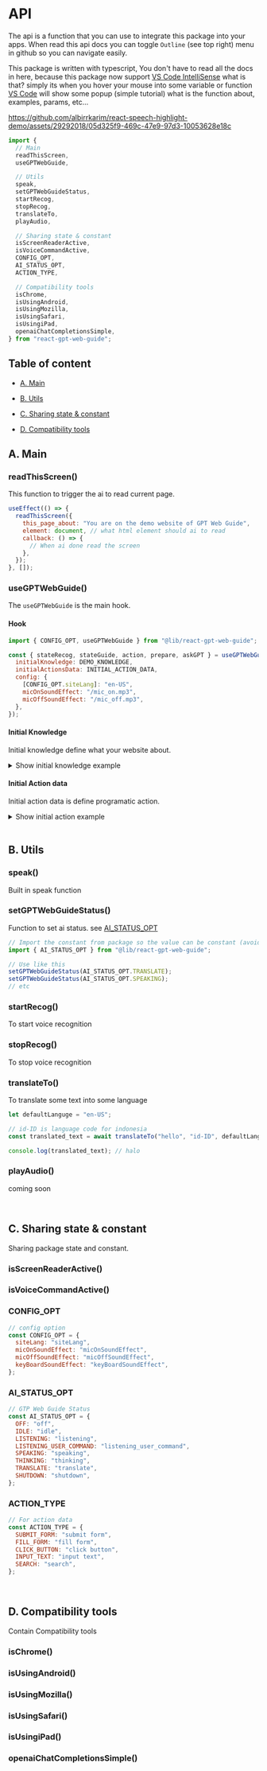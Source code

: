 # API

The api is a function that you can use to integrate this package into your apps. When read this api docs you can toggle `Outline` (see top right) menu in github so you can navigate easily.

This package is written with typescript, You don't have to read all the docs in here, because this package now support [VS Code IntelliSense](https://code.visualstudio.com/docs/editor/intellisense) what is that? simply its when you hover your mouse into some variable or function [VS Code](https://code.visualstudio.com) will show some popup (simple tutorial) what is the function about, examples, params, etc...

https://github.com/albirrkarim/react-speech-highlight-demo/assets/29292018/05d325f9-469c-47e9-97d3-10053628e18c

```js
import {
  // Main
  readThisScreen,
  useGPTWebGuide,

  // Utils
  speak,
  setGPTWebGuideStatus,
  startRecog,
  stopRecog,
  translateTo,
  playAudio,

  // Sharing state & constant
  isScreenReaderActive,
  isVoiceCommandActive,
  CONFIG_OPT,
  AI_STATUS_OPT,
  ACTION_TYPE,

  // Compatibility tools
  isChrome,
  isUsingAndroid,
  isUsingMozilla,
  isUsingSafari,
  isUsingiPad,
  openaiChatCompletionsSimple,
} from "react-gpt-web-guide";
```

## Table of content

- [A. Main](API.md#a-main)

- [B. Utils](API.md#b-utils)

- [C. Sharing state & constant](API.md#c-sharing-state--constant)

- [D. Compatibility tools](API.md#d-compatibility-tools)

## A. Main

### readThisScreen()

This function to trigger the ai to read current page.

```js
useEffect(() => {
  readThisScreen({
    this_page_about: "You are on the demo website of GPT Web Guide",
    element: document, // what html element should ai to read
    callback: () => {
      // When ai done read the screen
    },
  });
}, []);
```

### useGPTWebGuide()

The `useGPTWebGuide` is the main hook.

#### Hook

```js
import { CONFIG_OPT, useGPTWebGuide } from "@lib/react-gpt-web-guide";

const { stateRecog, stateGuide, action, prepare, askGPT } = useGPTWebGuide({
  initialKnowledge: DEMO_KNOWLEDGE,
  initialActionsData: INITIAL_ACTION_DATA,
  config: {
    [CONFIG_OPT.siteLang]: "en-US",
    micOnSoundEffect: "/mic_on.mp3",
    micOffSoundEffect: "/mic_off.mp3",
  },
});
```

#### Initial Knowledge

Initial knowledge define what your website about.

<details>
  <summary>Show initial knowledge example</summary>

<br/>

```js
const DEMO_KNOWLEDGE = [
  {
    role: "system",
    content:
      "You are a ai web guide, you can help user press buttons, input text, filling form, etc. User can interact with you through voice command.",
  },
  // {
  //   role: "system",
  //   content: `You are the guide of website named 'senarai istilah jawa' its javanese dictionary website`,
  // },
];
```

</details>

#### Initial Action data

Initial action data is define programatic action.

<details>
  <summary>Show initial action example</summary>

<br/>

```js
const goodsDataJSON = [
  {
    name: "Wooden Chair",
    description: "Good chair",
    price: 20,
  },
  {
    name: "Steel Chair",
    description: "Good chair",
    price: 30,
  },
  {
    name: "Steel Table",
    description: "Good table",
    price: 40,
  },
];

const INITIAL_ACTION_DATA = [
  // Define the custom command
  // Sometimes you want add custom action and can be handled programmatically
  {
    name: "Place order",
    description: "User want to place order some goods",
    type: "place_order",
    format: "Order {goods}",
    param_options: {
      goods: goodsDataJSON,
    },
    onAction: (params) => {
      console.log("Triggering onAction Place order with params: ");
      console.log(params);
      enqueueSnackbar(
        "Triggering onAction Place order with params: " +
          JSON.stringify(params),
        {
          variant: "info",
        }
      );
    },
  },
  {
    name: "Search",
    description: "Searching with some keyword",
    type: ACTION_TYPE.SEARCH,
    format: "search {keywords}",
    onAction: (params) => {
      console.log("Triggering onAction search with params: ");
      console.log(params);
      //   {
      //     keywords: "elephant",
      //   }

      enqueueSnackbar(
        "Triggering onAction search with params: " + JSON.stringify(params),
        {
          variant: "info",
        }
      );
    },
  },
  {
    name: "feedback",
    description:
      'Users can provide suggestions, criticism, input to the website | This form feedback have 3 inputs. input "name"  have placeholder "Name", input "email"  have placeholder "Email", input "message" doesn\'t have placeholder ',
    type: "fill form",
    format: "feedback {name}  {email}  {message} ",
    onAction: (params) => {
      console.log("Triggering onAction feedback with params: ");
      console.log(params);
      // {
      //   name: "susanto"
      //   email:"email@gmail.com"
      //   message:"this website is good"
      // }
    },
  },
];
```

</details>

<br/>

## B. Utils

### speak()

Built in speak function

### setGPTWebGuideStatus()

Function to set ai status. see [AI_STATUS_OPT](API.md#ai_status_opt)

```js
// Import the constant from package so the value can be constant (avoid typo)
import { AI_STATUS_OPT } from "@lib/react-gpt-web-guide";

// Use like this
setGPTWebGuideStatus(AI_STATUS_OPT.TRANSLATE);
setGPTWebGuideStatus(AI_STATUS_OPT.SPEAKING);
// etc
```

### startRecog()

To start voice recognition

### stopRecog()

To stop voice recognition

### translateTo()

To translate some text into some language

```js
let defaultLanguge = "en-US";

// id-ID is language code for indonesia
const translated_text = await translateTo("hello", "id-ID", defaultLanguge);

console.log(translated_text); // halo
```

### playAudio()

coming soon

<br/>

## C. Sharing state & constant

Sharing package state and constant.

### isScreenReaderActive()

### isVoiceCommandActive()

### CONFIG_OPT

```js
// config option
const CONFIG_OPT = {
  siteLang: "siteLang",
  micOnSoundEffect: "micOnSoundEffect",
  micOffSoundEffect: "micOffSoundEffect",
  keyBoardSoundEffect: "keyBoardSoundEffect",
};
```

### AI_STATUS_OPT

```js
// GTP Web Guide Status
const AI_STATUS_OPT = {
  OFF: "off",
  IDLE: "idle",
  LISTENING: "listening",
  LISTENING_USER_COMMAND: "listening_user_command",
  SPEAKING: "speaking",
  THINKING: "thinking",
  TRANSLATE: "translate",
  SHUTDOWN: "shutdown",
};
```

### ACTION_TYPE

```js
// For action data
const ACTION_TYPE = {
  SUBMIT_FORM: "submit form",
  FILL_FORM: "fill form",
  CLICK_BUTTON: "click button",
  INPUT_TEXT: "input text",
  SEARCH: "search",
};
```

<br/>

## D. Compatibility tools

Contain Compatibility tools

### isChrome()

### isUsingAndroid()

### isUsingMozilla()

### isUsingSafari()

### isUsingiPad()

### openaiChatCompletionsSimple()
